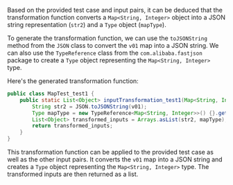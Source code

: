 Based on the provided test case and input pairs, it can be deduced that the transformation function converts a `Map<String, Integer>` object into a JSON string representation (`str2`) and a `Type` object (`mapType`).

To generate the transformation function, we can use the `toJSONString` method from the `JSON` class to convert the `v01` map into a JSON string. We can also use the `TypeReference` class from the `com.alibaba.fastjson` package to create a `Type` object representing the `Map<String, Integer>` type.

Here's the generated transformation function:

```java
public class MapTest_test1 {
    public static List<Object> inputTransformation_test1(Map<String, Integer> v01) {
        String str2 = JSON.toJSONString(v01);
        Type mapType = new TypeReference<Map<String, Integer>>() {}.getType();
        List<Object> transformed_inputs = Arrays.asList(str2, mapType);
        return transformed_inputs;
    }
}
```

This transformation function can be applied to the provided test case as well as the other input pairs. It converts the `v01` map into a JSON string and creates a `Type` object representing the `Map<String, Integer>` type. The transformed inputs are then returned as a list.